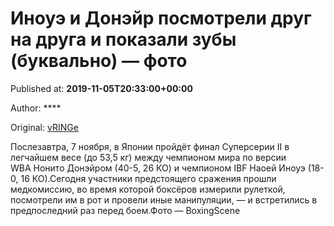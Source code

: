 
# Иноуэ и Донэйр посмотрели друг на друга и показали зубы (буквально) — фото

Published at: **2019-11-05T20:33:00+00:00**

Author: ****

Original: [vRINGe](https://vringe.com/photo/129268-khkhkhkh.htm)

Послезавтра, 7 ноября, в Японии пройдёт финал Суперсерии II в легчайшем весе (до 53,5 кг) между чемпионом мира по версии WBA Нонито Донэйром (40-5, 26 КО) и чемпионом IBF Наоей Иноуэ (18-0, 16 КО).Сегодня участники предстоящего сражения прошли медкомиссию, во время которой боксёров измерили рулеткой, посмотрели им в рот и провели иные манипуляции, — и встретились в предпоследний раз перед боем.Фото — BoxingScene
